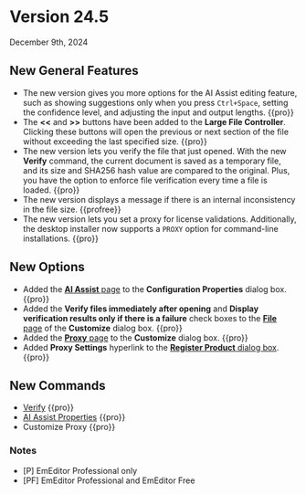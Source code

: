 # Version 24.5

December 9th, 2024

## New General Features

- The new version gives you more options for the AI Assist editing feature, such as showing suggestions only when you press `Ctrl+Space`, setting the confidence level, and adjusting the input and output lengths. {{pro}}
- The **<<** and **>>** buttons have been added to the **Large File Controller**. Clicking these buttons will open the previous or next section of the file without exceeding the last specified size. {{pro}}
- The new version lets you verify the file that just opened. With the new **Verify** command, the current document is saved as a temporary file, and its size and SHA256 hash value are compared to the original. Plus, you have the option to enforce file verification every time a file is loaded. {{pro}}
- The new version displays a message if there is an internal inconsistency in the file size. {{profree}}
- The new version lets you set a proxy for license validations. Additionally, the desktop installer now supports a `PROXY` option for command-line installations. {{pro}}

## New Options

- Added the [**AI Assist** page](../dlg/properties/ai_assist/index) to the **Configuration Properties** dialog box. {{pro}}
- Added the **Verify files immediately after opening** and **Display verification results only if there is a failure** check boxes to the [**File** page](../dlg/customize/file/index) of the **Customize** dialog box. {{pro}}
- Added the [**Proxy** page](../dlg/customize/proxy/index) to the **Customize** dialog box. {{pro}}
- Added **Proxy Settings** hyperlink to the [**Register Product** dialog box](../dlg/regist/index). {{pro}}

## New Commands

- [Verify](../cmd/file/file_verify) {{pro}}
- [AI Assist Properties](../cmd/tools/property_ai_assist) {{pro}}
- Customize Proxy {{pro}}

### Notes

- \[P\] EmEditor Professional only
- \[PF\] EmEditor Professional and EmEditor Free
